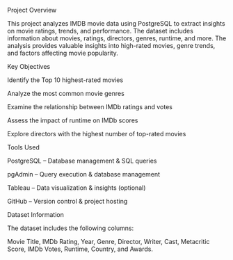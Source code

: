 Project Overview

This project analyzes IMDB movie data using PostgreSQL to extract insights on movie ratings, trends, and performance. 
The dataset includes information about movies, ratings, directors, genres, runtime, and more. 
The analysis provides valuable insights into high-rated movies, genre trends, and factors affecting movie popularity.

Key Objectives

Identify the Top 10 highest-rated movies

Analyze the most common movie genres

Examine the relationship between IMDb ratings and votes

Assess the impact of runtime on IMDb scores

Explore directors with the highest number of top-rated movies

Tools Used

PostgreSQL – Database management & SQL queries

pgAdmin – Query execution & database management

Tableau – Data visualization & insights (optional)

GitHub – Version control & project hosting

Dataset Information

The dataset includes the following columns:

Movie Title, IMDb Rating, Year, Genre, Director, Writer, Cast, Metacritic Score, IMDb Votes, Runtime, Country, and Awards.
